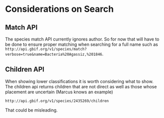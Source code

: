 # Considerations on Search

## Match API
The species match API currently ignores author. So for now that will have to be done to ensure proper matching when searching for a full name such as `  http://api.gbif.org/v1/species/match?verbose=true&name=Bacteria%20Agassiz,%201846`.

## Children API
When showing lower classifications it is worth considering what to show. The children api returns children that are not direct as well as those whose placement are uncertain (Marcus knows an example)
```
http://api.gbif.org/v1/species/2435269/children
```
That could be misleading.



